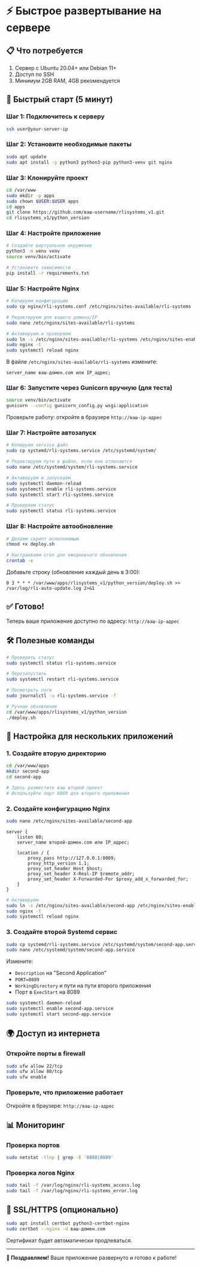 # ⚡ Быстрое развертывание на сервере

## 📋 Что потребуется

1. Сервер с Ubuntu 20.04+ или Debian 11+
2. Доступ по SSH
3. Минимум 2GB RAM, 4GB рекомендуется

## 🚀 Быстрый старт (5 минут)

### Шаг 1: Подключитесь к серверу

```bash
ssh user@your-server-ip
```

### Шаг 2: Установите необходимые пакеты

```bash
sudo apt update
sudo apt install -y python3 python3-pip python3-venv git nginx
```

### Шаг 3: Клонируйте проект

```bash
cd /var/www
sudo mkdir -p apps
sudo chown $USER:$USER apps
cd apps
git clone https://github.com/ваш-username/rlisystems_v1.git
cd rlisystems_v1/python_version
```

### Шаг 4: Настройте приложение

```bash
# Создайте виртуальное окружение
python3 -m venv venv
source venv/bin/activate

# Установите зависимости
pip install -r requirements.txt
```

### Шаг 5: Настройте Nginx

```bash
# Копируем конфигурацию
sudo cp nginx/rli-systems.conf /etc/nginx/sites-available/rli-systems

# Редактируем для вашего домена/IP
sudo nano /etc/nginx/sites-available/rli-systems

# Активируем и проверяем
sudo ln -s /etc/nginx/sites-available/rli-systems /etc/nginx/sites-enabled/
sudo nginx -t
sudo systemctl reload nginx
```

В файле `/etc/nginx/sites-available/rli-systems` измените:

```nginx
server_name ваш-домен.com или IP_адрес;
```

### Шаг 6: Запустите через Gunicorn вручную (для теста)

```bash
source venv/bin/activate
gunicorn --config gunicorn_config.py wsgi:application
```

Проверьте работу: откройте в браузере `http://ваш-ip-адрес`

### Шаг 7: Настройте автозапуск

```bash
# Копируем service файл
sudo cp systemd/rli-systems.service /etc/systemd/system/

# Редактируем пути в файле, если они отличаются
sudo nano /etc/systemd/system/rli-systems.service

# Активируем и запускаем
sudo systemctl daemon-reload
sudo systemctl enable rli-systems.service
sudo systemctl start rli-systems.service

# Проверяем статус
sudo systemctl status rli-systems.service
```

### Шаг 8: Настройте автообновление

```bash
# Делаем скрипт исполняемым
chmod +x deploy.sh

# Настраиваем cron для ежедневного обновления
crontab -e
```

Добавьте строку (обновление каждый день в 3:00):

```
0 3 * * * /var/www/apps/rlisystems_v1/python_version/deploy.sh >> /var/log/rli-auto-update.log 2>&1
```

## ✅ Готово!

Теперь ваше приложение доступно по адресу: `http://ваш-ip-адрес`

## 🛠 Полезные команды

```bash
# Проверить статус
sudo systemctl status rli-systems.service

# Перезапустить
sudo systemctl restart rli-systems.service

# Посмотреть логи
sudo journalctl -u rli-systems.service -f

# Ручное обновление
cd /var/www/apps/rlisystems_v1/python_version
./deploy.sh
```

## 🔧 Настройка для нескольких приложений

### 1. Создайте вторую директорию

```bash
cd /var/www/apps
mkdir second-app
cd second-app

# Здесь разместите ваш второй проект
# Используйте порт 8089 для второго приложения
```

### 2. Создайте конфигурацию Nginx

```bash
sudo nano /etc/nginx/sites-available/second-app
```

```nginx
server {
    listen 80;
    server_name второй-домен.com или IP_адрес;

    location / {
        proxy_pass http://127.0.0.1:8089;
        proxy_http_version 1.1;
        proxy_set_header Host $host;
        proxy_set_header X-Real-IP $remote_addr;
        proxy_set_header X-Forwarded-For $proxy_add_x_forwarded_for;
    }
}
```

```bash
# Активируем
sudo ln -s /etc/nginx/sites-available/second-app /etc/nginx/sites-enabled/
sudo nginx -t
sudo systemctl reload nginx
```

### 3. Создайте второй Systemd сервис

```bash
sudo cp systemd/rli-systems.service /etc/systemd/system/second-app.service
sudo nano /etc/systemd/system/second-app.service
```

Измените:
- `Description` на "Second Application"
- `PORT=8089`
- `WorkingDirectory` и пути на пути второго приложения
- Порт в `ExecStart` на 8089

```bash
sudo systemctl daemon-reload
sudo systemctl enable second-app.service
sudo systemctl start second-app.service
```

## 🌍 Доступ из интернета

### Откройте порты в firewall

```bash
sudo ufw allow 22/tcp
sudo ufw allow 80/tcp
sudo ufw enable
```

### Проверьте, что приложение работает

Откройте в браузере: `http://ваш-ip-адрес`

## 📊 Мониторинг

### Проверка портов

```bash
sudo netstat -tlnp | grep -E '8088|8089'
```

### Проверка логов Nginx

```bash
sudo tail -f /var/log/nginx/rli-systems_access.log
sudo tail -f /var/log/nginx/rli-systems_error.log
```

## 🔐 SSL/HTTPS (опционально)

```bash
sudo apt install certbot python3-certbot-nginx
sudo certbot --nginx -d ваш-домен.com
```

Сертификат будет автоматически продлеваться.

---

**🎉 Поздравляем!** Ваше приложение развернуто и готово к работе!

